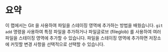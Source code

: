 # 요약

이 랩에서는 Git 을 사용하여 파일을 스테이징 영역에 추가하는 방법을 배웠습니다. `git add` 명령을 사용하여 특정 파일을 추가하거나 파일글로브 (fileglob) 를 사용하여 여러 파일을 스테이징 영역에 추가할 수 있습니다. 파일을 스테이징 영역에 추가하면 저장소에 커밋할 변경 사항을 선택적으로 선택할 수 있습니다.
